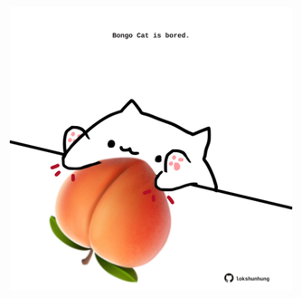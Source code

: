 <!-- built at 14/11/2022, 12:00:54 UTC -->
<p align="center">
  <img width="500" height="500" src="./ReadmeImage.svg">
</p>
